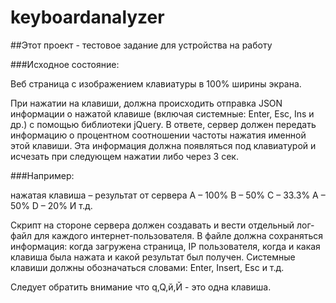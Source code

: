 # keyboardanalyzer


##Этот проект - тестовое задание для устройства на работу

###Исходное состояние:


Веб страница с изображением клавиатуры в 100% ширины экрана.


При нажатии на клавиши, должна происходить отправка JSON информации о нажатой клавише (включая системные: Enter, Esc, Ins и др.) с помощью библиотеки jQuery. В ответе, сервер должен передать информацию о процентном соотношении частоты нажатия именной этой клавиши. Эта информация должна появляться под клавиатурой и исчезать при следующем нажатии либо через 3 сек.


###Например:


нажатая клавиша – результат от сервера
A – 100%
B – 50%
C – 33.3%
A – 50%
D – 20%
И т.д.


Скрипт на стороне сервера должен создавать и вести отдельный лог-файл для каждого интернет-пользователя. В файле должна сохраняться информация: когда загружена страница, IP пользователя, когда и какая клавиша была нажата и какой результат был получен. Системные клавиши должны обозначаться словами: Enter, Insert, Esc и т.д.


Следует обратить внимание что q,Q,й,Й - это одна клавиша.
